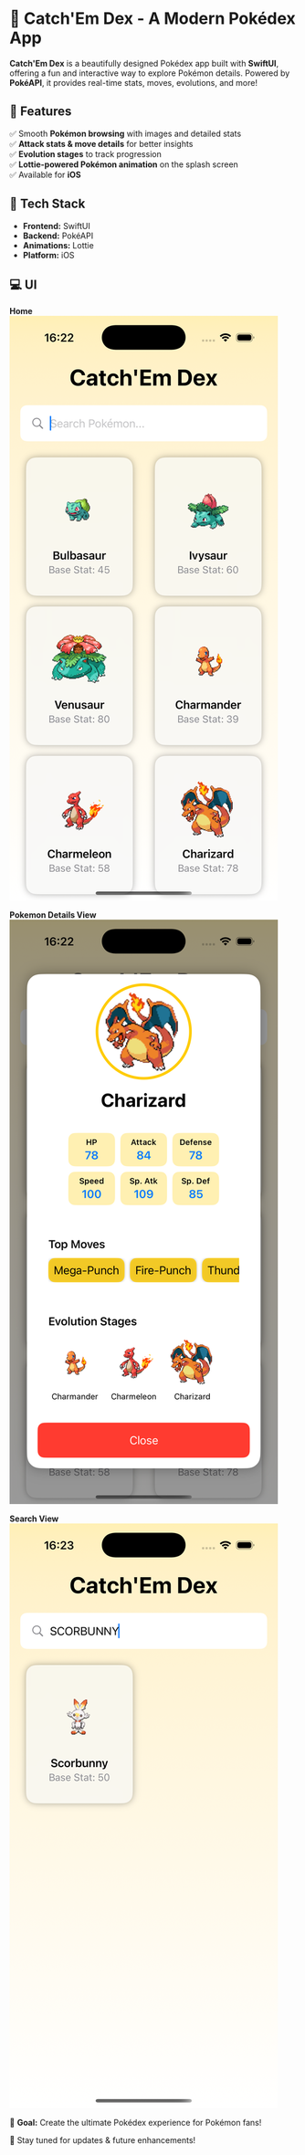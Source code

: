 # 📖 Catch'Em Dex - A Modern Pokédex App  

**Catch'Em Dex** is a beautifully designed Pokédex app built with **SwiftUI**, offering a fun and interactive way to explore Pokémon details. Powered by **PokéAPI**, it provides real-time stats, moves, evolutions, and more!  

## 🚀 Features  
✅ Smooth **Pokémon browsing** with images and detailed stats  
✅ **Attack stats & move details** for better insights  
✅ **Evolution stages** to track progression  
✅ **Lottie-powered Pokémon animation** on the splash screen  
✅ Available for **iOS**  

## 🔗 Tech Stack  
- **Frontend:** SwiftUI  
- **Backend:** PokéAPI  
- **Animations:** Lottie  
- **Platform:** iOS

## 💻 UI

**Home**
<img src="https://raw.githubusercontent.com/developer-bhavesh/Catch-Em-Dex/refs/heads/main/UI/1.png" alt="Home Screen UI">

**Pokemon Details View**
<img src="https://raw.githubusercontent.com/developer-bhavesh/Catch-Em-Dex/refs/heads/main/UI/2.png" alt="Pokemon Details UI">

**Search View**
<img src="https://raw.githubusercontent.com/developer-bhavesh/Catch-Em-Dex/refs/heads/main/UI/3.png" alt="Search UI">

🎯 **Goal:** Create the ultimate Pokédex experience for Pokémon fans!  

📌 Stay tuned for updates & future enhancements!  

